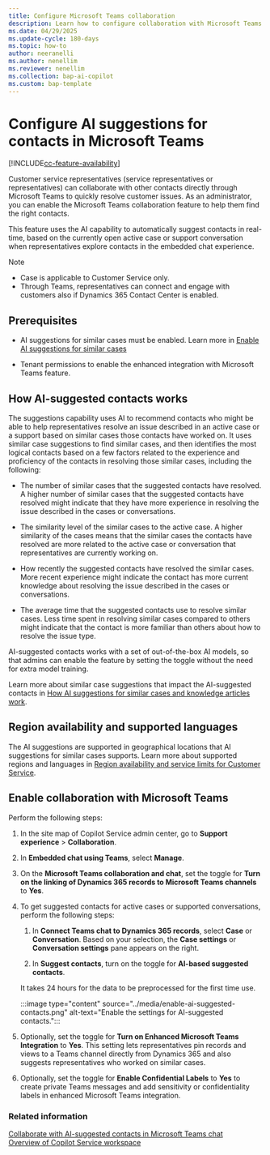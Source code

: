 ```yaml
---
title: Configure Microsoft Teams collaboration
description: Learn how to configure collaboration with Microsoft Teams in Customer Service.
ms.date: 04/29/2025
ms.update-cycle: 180-days
ms.topic: how-to
author: neeranelli
ms.author: nenellim
ms.reviewer: nenellim
ms.collection: bap-ai-copilot
ms.custom: bap-template
---
```


# Configure AI suggestions for contacts in Microsoft Teams

[!INCLUDE[cc-feature-availability](../../includes/cc-feature-availability.md)]

Customer service representatives (service representatives or representatives) can collaborate with other contacts directly through Microsoft Teams to quickly resolve customer issues. As an administrator, you can enable the Microsoft Teams collaboration feature to help them find the right contacts.

This feature uses the AI capability to automatically suggest contacts in real-time, based on the currently open active case or support conversation when representatives explore contacts in the embedded chat experience.

> [!NOTE]
> - Case is applicable to Customer Service only.
> - Through Teams, representatives can connect and engage with customers also if Dynamics 365 Contact Center is enabled.

## Prerequisites

- AI suggestions for similar cases must be enabled. Learn more in [Enable AI suggestions for similar cases](csw-enable-ai-suggested-cases-knowledge-articles.md)

- Tenant permissions to enable the enhanced integration with Microsoft Teams feature.

## How AI-suggested contacts works

The suggestions capability uses AI to recommend contacts who might be able to help representatives resolve an issue described in an active case or a support based on similar cases those contacts have worked on. It uses similar case suggestions to find similar cases, and then identifies the most logical contacts based on a few factors related to the experience and proficiency of the contacts in resolving those similar cases, including the following:

- The number of similar cases that the suggested contacts have resolved. A higher number of similar cases that the suggested contacts have resolved might indicate that they have more experience in resolving the issue described in the cases or conversations.

- The similarity level of the similar cases to the active case. A higher similarity of the cases means that the similar cases the contacts have resolved are more related to the active case or conversation that representatives are currently working on.

- How recently the suggested contacts have resolved the similar cases. More recent experience might indicate the contact has more current knowledge about resolving the issue described in the cases or conversations.

- The average time that the suggested contacts use to resolve similar cases. Less time spent in resolving similar cases compared to others might indicate that the contact is more familiar than others about how to resolve the issue type.

AI-suggested contacts works with a set of out-of-the-box AI models, so that admins can enable the feature by setting the toggle without the need for extra model training.

Learn more about similar case suggestions that impact the AI-suggested contacts in [How AI suggestions for similar cases and knowledge articles work](csw-enable-ai-suggested-cases-knowledge-articles.md#how-ai-suggestions-for-similar-cases-and-knowledge-articles-work).

## Region availability and supported languages

The AI suggestions are supported in geographical locations that AI suggestions for similar cases supports. Learn more about supported regions and languages in [Region availability and service limits for Customer Service](cs-region-availability-service-limits.md).

## Enable collaboration with Microsoft Teams

Perform the following steps:

1. In the site map of Copilot Service admin center, go to **Support experience** > **Collaboration**.
    
1. In **Embedded chat using Teams**, select **Manage**.

1. On the **Microsoft Teams collaboration and chat**, set the toggle for **Turn on the linking of Dynamics 365 records to Microsoft Teams channels** to **Yes**.

1. To get suggested contacts for active cases or supported conversations, perform the following steps:
   
   1. In **Connect Teams chat to Dynamics 365 records**, select **Case** or **Conversation**. Based on your selection, the **Case settings** or **Conversation settings** pane appears on the right.

   1. In **Suggest contacts**, turn on the toggle for **AI-based suggested contacts**.

    It takes 24 hours for the data to be preprocessed for the first time use.

    :::image type="content" source="../media/enable-ai-suggested-contacts.png" alt-text="Enable the settings for AI-suggested contacts.":::

1. Optionally, set the toggle for **Turn on Enhanced Microsoft Teams Integration** to **Yes**. This setting lets representatives pin records and views to a Teams channel directly from Dynamics 365 and also suggests representatives who worked on similar cases.

1. Optionally, set the toggle for **Enable Confidential Labels** to **Yes** to create private Teams messages and add sensitivity or confidentiality labels in enhanced Microsoft Teams integration.


### Related information

[Collaborate with AI-suggested contacts in Microsoft Teams chat](../use/use-ai-suggested-contacts-teams.md)  
[Overview of Copilot Service workspace](../implement/csw-overview.md)  

